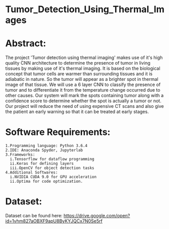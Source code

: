 # Tumor_Detection_Using_Thermal_Images

# Abstract:
  The project 'Tumor detection using thermal imaging' makes use of it's high quality CNN architecture to determine the presence of tumor in living tissues by making use of it's thermal imaging. It is based on the biological concept that tumor cells are warmer than surrounding tissues and it is adiabatic in nature. So the tumor will appear as a brighter spot in thermal image of that tissue. We will use a 6 layer CNN to classify the presence of tumor and to differentiate it from the temperature change occurred due to other causes. Our system will mark the spots containing tumor along with a confidence score to determine whether the spot is actually a tumor or not. Our project will reduce the need of using expensive CT scans and also give the patient an early warning so that it can be treated at early stages.


# Software Requirements:
    1.Programming language: Python 3.6.4
    2.IDE: Anaconda Spyder, Jupyterlab
    3.Frameworks:
      i.Tensorflow for dataflow programming
      ii.Keras for defining layers
      iii.OpenCV for object detection tasks
    4.Additional Softwares:
      i.NVIDIA CUDA 9.0 for GPU acceleration
      ii.Optima for code optimization.


# Dataset:
Dataset can be found here:
https://drive.google.com/open?id=1vhm827aOBXF9apU8ByKYJQCx7N0Se5rf
      
 
  
  

